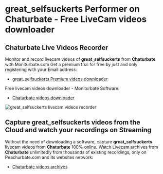 # great_selfsuckerts Performer on Chaturbate - Free LiveCam videos downloader

## Chaturbate Live Videos Recorder

Monitor and record livecam videos of **great_selfsuckerts** from **Chaturbate** with Moniturbate.com
Get a premium trial for free by just and only registering with your Email address:
* [great_selfsuckerts Premium videos downloader](https://moniturbate.com/request-demo-licence-key.html)

Free livecam videos downloader - Moniturbate Software:
* [Chaturbate videos downloader](https://moniturbate.com/moniturbate-download-software.html)

![great_selfsuckerts livecam videos recorder](https://peachurnet.com/templates/moniturbate-software.png)


## Capture great_selfsuckerts videos from the Cloud and watch your recordings on Streaming

Without the need of downloading a software, capture **great_selfsuckerts** livecam videos from **Chaturbate** 100% online.
Watch Livecam archives from **Chaturbate** unlimitedly from thousands of existing recordings, only on Peachurbate.com and its websites network:
* [Chaturbate videos archives](https://peachurnet.com/)